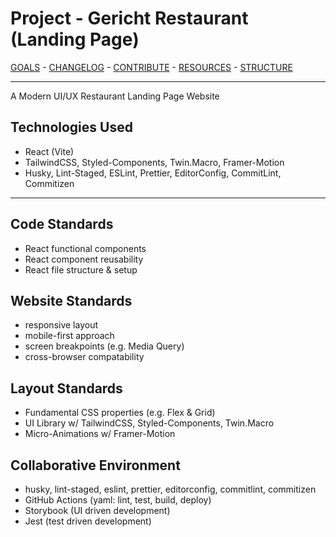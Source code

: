 # Project - Gericht Restaurant (Landing Page)

[GOALS](./docs/GOALS.md) -
[CHANGELOG](./CHANGELOG.md) -
[CONTRIBUTE](./docs/CONTRIBUTE.md) -
[RESOURCES](./docs/RESOURCES.md) -
[STRUCTURE](./docs/STRUCTURE.md)

---

A Modern UI/UX Restaurant Landing Page Website

## Technologies Used

- React (Vite)
- TailwindCSS, Styled-Components, Twin.Macro, Framer-Motion
- Husky, Lint-Staged, ESLint, Prettier, EditorConfig, CommitLint, Commitizen
<!-- - GitHub Actions, Storybook, Jest -->

---

## Code Standards

- React functional components
- React component reusability
- React file structure & setup

## Website Standards

- responsive layout
- mobile-first approach
- screen breakpoints (e.g. Media Query)
- cross-browser compatability

## Layout Standards

- Fundamental CSS properties (e.g. Flex & Grid)
- UI Library w/ TailwindCSS, Styled-Components, Twin.Macro
- Micro-Animations w/ Framer-Motion

## Collaborative Environment

- husky, lint-staged, eslint, prettier, editorconfig, commitlint, commitizen
- GitHub Actions (yaml: lint, test, build, deploy)
- Storybook (UI driven development)
- Jest (test driven development)
